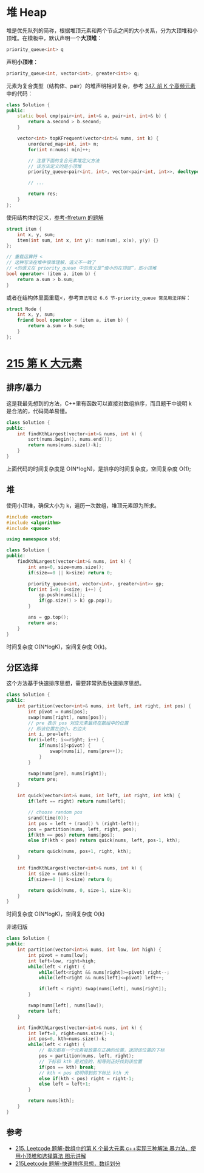 # 堆 Heap

堆是优先队列的简称，根据堆顶元素和两个节点之间的大小关系，分为大顶堆和小顶堆。在<queue>模板中，默认声明一个**大顶堆**：

```cpp
priority_queue<int> q
```

声明**小顶堆**：

```cpp
priority_queue<int, vector<int>, greater<int>> q;
```

元素为复合类型（结构体、pair）的堆声明相对复杂，参考 [347. 前 K 个高频元素](https://leetcode-cn.com/problems/top-k-frequent-elements/) 中的代码：

```cpp
class Solution {
public:
    static bool cmp(pair<int, int>& a, pair<int, int>& b) {
        return a.second > b.second;
    }

    vector<int> topKFrequent(vector<int>& nums, int k) {
        unordered_map<int, int> m;
        for(int n:nums) m[n]++;

        // 注意下面的复合元素堆定义方法
        // 该方法定义的是小顶堆
        priority_queue<pair<int, int>, vector<pair<int, int>>, decltype (&cmp)> heap(cmp);

        // ...

        return res;
    }
};
```

使用结构体的定义，[参考-ffreturn 的题解](https://leetcode-cn.com/problems/find-k-pairs-with-smallest-sums/solution/cjian-dan-yi-dong-you-xian-dui-lie-by-ff-t8cs/)

```cpp
struct item {
    int x, y, sum;
    item(int sum, int x, int y): sum(sum), x(x), y(y) {}
};

// 重载运算符 <
// 这种写法在堆中很难理解，语义不一致了
// <的语义在 priority_queue 中的含义是“值小的在顶部”，即小顶堆
bool operator< (item a, item b) {
    return a.sum > b.sum;
}
```

或者在结构体里面重载<，参考`算法笔记 6.6 节-priority_queue 常见用法详解`：

```cpp
struct Node {
    int x, y, sum;
    friend bool operator < (item a, item b) {
        return a.sum > b.sum;
    }
};
```

# [215 第 K 大元素](https://leetcode-cn.com/problems/kth-largest-element-in-an-array/)

## 排序/暴力

这是我最先想到的方法，C++里有函数可以直接对数组排序，而且题干中说明 k 是合法的，代码简单易懂。

```cpp
class Solution {
public:
    int findKthLargest(vector<int>& nums, int k) {
        sort(nums.begin(), nums.end());
        return nums[nums.size()-k];
    }
}
```

上面代码的时间复杂度是 O(N\*logN)，是排序的时间复杂度，空间复杂度 O(1);

## 堆

使用小顶堆，确保大小为 k，遍历一次数组，堆顶元素即为所求。

```cpp
#include <vector>
#include <algorithm>
#include <queue>

using namespace std;

class Solution {
public:
    findKthLargest(vector<int>& nums, int k) {
        int ans=0, size=nums.size();
        if(size==0 || k>size) return 0;

        priority_queue<int, vector<int>, greater<int>> gp;
        for(int i=0; i<size; i++) {
            gp.push(nums[i]);
            if(gp.size() > k) gp.pop();
        }

        ans = gp.top();
        return ans;
    }
}
```

时间复杂度 O(N\*logK)，空间复杂度 O(k)。

## 分区选择

这个方法基于快速排序思想，需要非常熟悉快速排序思想。

```cpp
class Solution {
public:
    int partition(vector<int>& nums, int left, int right, int pos) {
        int pivot = nums[pos];
        swap(nums[right], nums[pos]);
        // pre 表示 pos 对应元素最终在数组中的位置
        // 即该位置左边小，右边大
        int i, pre=left;
        for(i=left; i<=right; i++) {
            if(nums[i]<pivot) {
                swap(nums[i], nums[pre++]);
            }
        }

        swap(nums[pre], nums[right]);
        return pre;
    }

    int quick(vector<int>& nums, int left, int right, int kth) {
        if(left == right) return nums[left];

        // choose random pos
        srand(time(0));
        int pos = left + (rand() % (right-left));
        pos = partition(nums, left, right, pos);
        if(kth == pos) return nums[pos];
        else if(kth < pos) return quick(nums, left, pos-1, kth);

        return quick(nums, pos+1, right, kth);
    }

    int findKthLargest(vector<int>& nums, int k) {
        int size = nums.size();
        if(size==0 || k>size) return 0;

        return quick(nums, 0, size-1, size-k);
    }
}
```

时间复杂度 O(N\*logK)，空间复杂度 O(k)

非递归版

```cpp
class Solution {
public:
    int partition(vector<int>& nums, int low, int high) {
        int pivot = nums[low];
        int left=low, right=high;
        while(left < right) {
            while(left<right && nums[right]>=pivot) right--;
            while(left<right && nums[left]<=pivot) left++;

            if(left < right) swap(nums[left], nums[right]);
        }

        swap(nums[left], nums[low]);
        return left;
    }

    int findKthLargest(vector<int>& nums, int k) {
        int left=0, right=nums.size()-1;
        int pos=0, kth=nums.size()-k;
        while(left < right) {
            // 每次都有一个元素被放置在正确的位置，返回该位置的下标
            pos = partition(nums, left, right);
            // 下标和 kth 是对应的，相等则正好找到该位置
            if(pos == kth) break;
            // kth < pos 说明得到的下标比 kth 大
            else if(kth < pos) right = right-1;
            else left = left+1;
        }

        return nums[kth];
    }
}
```

## 参考

- [215. Leetcode 题解-数组中的第 K 个最大元素 c++实现三种解法 暴力法、使用小顶堆和选择算法 图示讲解](https://leetcode-cn.com/problems/kth-largest-element-in-an-array/solution/shu-zu-zhong-de-di-kge-zui-da-yuan-su-cshi-xian-sa/)
- [215Leetcode 题解-快速排序思想，数组划分](https://leetcode-cn.com/problems/kth-largest-element-in-an-array/solution/kuai-su-pai-xu-si-xiang-shu-zu-hua-fen-by-liushang/)
